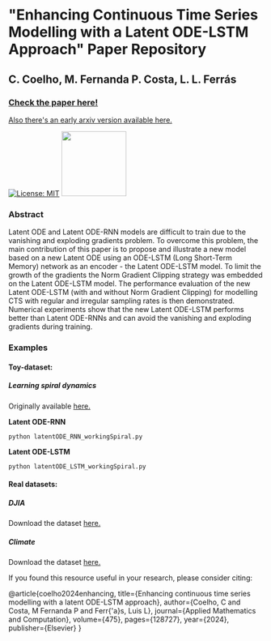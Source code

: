 # "Enhancing Continuous Time Series Modelling with a Latent ODE-LSTM Approach" Paper Repository
## C. Coelho, M. Fernanda P. Costa, L. L. Ferrás

### [Check the paper here!](https://www.sciencedirect.com/science/article/abs/pii/S0096300324001991)
[Also there's an early arxiv version available here.](https://arxiv.org/abs/2307.05126)

[![License: MIT](https://img.shields.io/badge/License-MIT-yellow.svg)](https://opensource.org/licenses/MIT) <img src="https://github.com/pytorch/pytorch/blob/main/docs/source/_static/img/pytorch-logo-dark.svg" width="128"/>

### Abstract
Latent ODE and Latent ODE-RNN models are difficult to train due to the vanishing and
exploding gradients problem. To overcome this problem, the main contribution of this paper is to propose
and illustrate a new model based on a new Latent ODE using an ODE-LSTM (Long Short-Term Memory)
network as an encoder - the Latent ODE-LSTM model. To limit the growth of the gradients the Norm
Gradient Clipping strategy was embedded on the Latent ODE-LSTM model.
The performance evaluation of the new Latent ODE-LSTM (with and without Norm Gradient Clipping)
for modelling CTS with regular and irregular sampling rates is then demonstrated. Numerical experiments
show that the new Latent ODE-LSTM performs better than Latent ODE-RNNs and can avoid the vanishing
and exploding gradients during training.

### Examples

#### Toy-dataset: 
  ##### Learning spiral dynamics
  Originally available [here.](https://github.com/rtqichen/torchdiffeq)

  **Latent ODE-RNN**
  ```
  python latentODE_RNN_workingSpiral.py
  ```

  **Latent ODE-LSTM**
  ```
  python latentODE_LSTM_workingSpiral.py
  ```
  

#### Real datasets:
  ##### DJIA
  Download the dataset [here.](https://www.kaggle.com/datasets/szrlee/stock-time-series-20050101-to-20171231)
  
  ##### Climate
  Download the dataset [here.](https://www.kaggle.com/datasets/sumanthvrao/daily-climate-time-series-data) 


If you found this resource useful in your research, please consider citing:

@article{coelho2024enhancing,
  title={Enhancing continuous time series modelling with a latent ODE-LSTM approach},
  author={Coelho, C and Costa, M Fernanda P and Ferr{\'a}s, Luis L},
  journal={Applied Mathematics and Computation},
  volume={475},
  pages={128727},
  year={2024},
  publisher={Elsevier}
}

